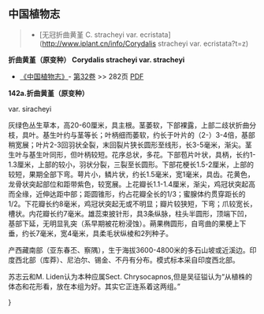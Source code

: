 
## 中国植物志

> * [无冠折曲黄堇  C.  stracheyi var. ecristata](http://www.iplant.cn/info/Corydalis stracheyi var. ecristata?t=z)


**折曲黄堇（原变种） Corydalis stracheyi var. stracheyi**

* [《中国植物志》](http://www.iplant.cn/frps)- [第32卷](http://www.iplant.cn/frps/vol/32) >> 282页 [PDF](http://www.iplant.cn/frps/pdf/32/282.pdf)


**142a.折曲黄堇（原变种）**

var. siracheyi

灰绿色丛生草本，高20-60厘米，具主根。茎萎软，下部裸露，上部二歧状折曲分枝，具叶。基生叶约与茎等长；叶柄细而萎软，约长于叶片的（2-）3-4倍，基部稍宽展；叶片2-3回羽状全裂，末回裂片狭长圆形至线形，长3-5毫米，渐尖。茎生叶与基生叶同形，但叶柄较短。花序总状，多花。下部苞片叶状，具柄，长约1-1.3厘米，上部的较小，羽状分裂，三裂至长圆形。下部花梗长1.5-2厘米，上部的较短，果期全部下弯。萼片小，鳞片状，约长1.5毫米，宽1毫米，具齿。花黄色，龙骨状突起部位和距带紫色，较宽展。上花瓣长1.1-1.4厘米，渐尖，鸡冠状突起高而全缘，近伸达距中部；距圆锥形，约占花瓣全长的1/3；蜜腺体约贯穿距长的1/2。下花瓣长约8毫米，鸡冠状突起无或不明显；瓣片较狭短，下弯；爪较宽长，槽状。内花瓣长约7毫米。雄蕊束披针形，具3条纵脉，柱头半圆形，顶端下凹，基部下延，无明显乳突（系早期被花粉浸蚀）。蒴果椭圆形，自弯曲的果梗上下垂，约长7毫米，宽4毫米，具柔毛状纵棱和2列种子。

产西藏南部（亚东春丕、察隅），生于海拔3600-4800米的多石山坡或近溪边。印度西北部（库莽）、尼泊尔、锡金、不丹有分布。模式标本采自印度西北部。

苏志云和M. Liden认为本种应属Sect. Chrysocapnos,但是吴征镒认为“从植株的体态和花形看，放在本组为好。其实它正连系着这两组。”

}